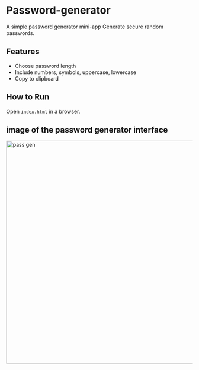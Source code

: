 # Password-generator
A simple password generator mini-app
Generate secure random passwords.
 
## Features
- Choose password length
- Include numbers, symbols, uppercase, lowercase
- Copy to clipboard
 
## How to Run
Open `index.html` in a browser.
## image of the password generator interface
<img width="864" height="603" alt="pass gen" src="https://github.com/user-attachments/assets/54669293-b019-4d57-9c33-bfc35f8ba910" />
